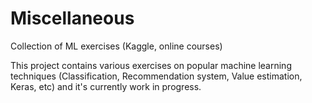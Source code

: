 # Miscellaneous
Collection of ML exercises (Kaggle, online courses)

This project contains various exercises on popular machine learning techniques (Classification, Recommendation system, 
Value estimation, Keras, etc) and it's currently work in progress.
